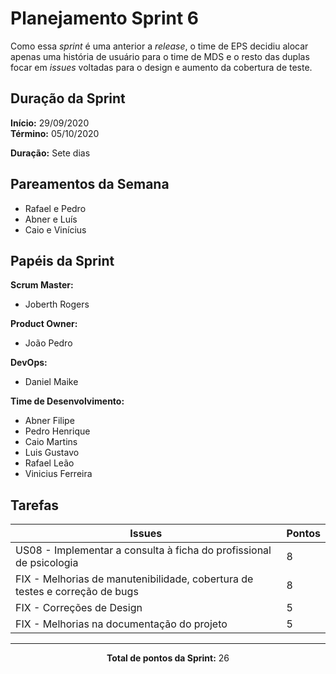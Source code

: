 # Planejamento Sprint 6

<p style="text-align: justify:">
    Como essa <i>sprint</i> é uma anterior a <i>release</i>, o time de EPS decidiu alocar apenas uma história de usuário para o time de MDS e o resto das duplas focar em <i>issues</i> voltadas para o design e aumento da cobertura de teste. 
</p>

## Duração da Sprint

**Início:** 29/09/2020</br>
**Término:** 05/10/2020

**Duração:** Sete dias

## Pareamentos da Semana

- Rafael e Pedro
- Abner e Luís
- Caio e Vinícius

## Papéis da Sprint

**Scrum Master:** 

- Joberth Rogers

**Product Owner:**

- João Pedro

**DevOps:**

- Daniel Maike

**Time de Desenvolvimento:**

- Abner Filipe
- Pedro Henrique
- Caio Martins
- Luis Gustavo
- Rafael Leão
- Vinicius Ferreira


## Tarefas

| Issues | Pontos |
| ------ | ------ |
| US08 - Implementar a consulta à ficha do profissional de psicologia | 8 |
| FIX - Melhorias de manutenibilidade, cobertura de testes e correção de bugs | 8 |
| FIX - Correções de Design | 5 |
| FIX - Melhorias na documentação do projeto | 5 |

<hr>

<p style="text-align: center;">
    <span style="font-weight: bold;">Total de pontos da Sprint:</span> 26
</p>